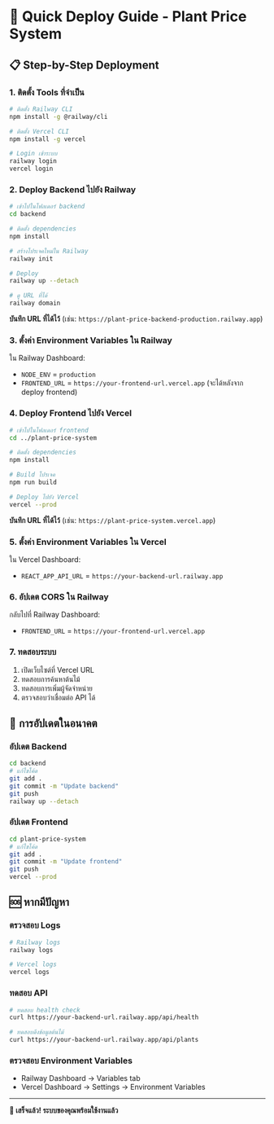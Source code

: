 # 🚀 Quick Deploy Guide - Plant Price System

## 📋 Step-by-Step Deployment

### 1. ติดตั้ง Tools ที่จำเป็น

```bash
# ติดตั้ง Railway CLI
npm install -g @railway/cli

# ติดตั้ง Vercel CLI  
npm install -g vercel

# Login เข้าระบบ
railway login
vercel login
```

### 2. Deploy Backend ไปยัง Railway

```bash
# เข้าไปในโฟลเดอร์ backend
cd backend

# ติดตั้ง dependencies
npm install

# สร้างโปรเจคใหม่ใน Railway
railway init

# Deploy
railway up --detach

# ดู URL ที่ได้
railway domain
```

**บันทึก URL ที่ได้ไว้** (เช่น: `https://plant-price-backend-production.railway.app`)

### 3. ตั้งค่า Environment Variables ใน Railway

ใน Railway Dashboard:
- `NODE_ENV` = `production`
- `FRONTEND_URL` = `https://your-frontend-url.vercel.app` (จะได้หลังจาก deploy frontend)

### 4. Deploy Frontend ไปยัง Vercel

```bash
# เข้าไปในโฟลเดอร์ frontend
cd ../plant-price-system

# ติดตั้ง dependencies
npm install

# Build โปรเจค
npm run build

# Deploy ไปยัง Vercel
vercel --prod
```

**บันทึก URL ที่ได้ไว้** (เช่น: `https://plant-price-system.vercel.app`)

### 5. ตั้งค่า Environment Variables ใน Vercel

ใน Vercel Dashboard:
- `REACT_APP_API_URL` = `https://your-backend-url.railway.app`

### 6. อัปเดต CORS ใน Railway

กลับไปที่ Railway Dashboard:
- `FRONTEND_URL` = `https://your-frontend-url.vercel.app`

### 7. ทดสอบระบบ

1. เปิดเว็บไซต์ที่ Vercel URL
2. ทดสอบการค้นหาต้นไม้
3. ทดสอบการเพิ่มผู้จัดจำหน่าย
4. ตรวจสอบว่าเชื่อมต่อ API ได้

## 🔄 การอัปเดตในอนาคต

### อัปเดต Backend
```bash
cd backend
# แก้ไขโค้ด
git add .
git commit -m "Update backend"
git push
railway up --detach
```

### อัปเดต Frontend
```bash
cd plant-price-system
# แก้ไขโค้ด
git add .
git commit -m "Update frontend"
git push
vercel --prod
```

## 🆘 หากมีปัญหา

### ตรวจสอบ Logs
```bash
# Railway logs
railway logs

# Vercel logs
vercel logs
```

### ทดสอบ API
```bash
# ทดสอบ health check
curl https://your-backend-url.railway.app/api/health

# ทดสอบดึงข้อมูลต้นไม้
curl https://your-backend-url.railway.app/api/plants
```

### ตรวจสอบ Environment Variables
- Railway Dashboard → Variables tab
- Vercel Dashboard → Settings → Environment Variables

---

**🎉 เสร็จแล้ว! ระบบของคุณพร้อมใช้งานแล้ว**
